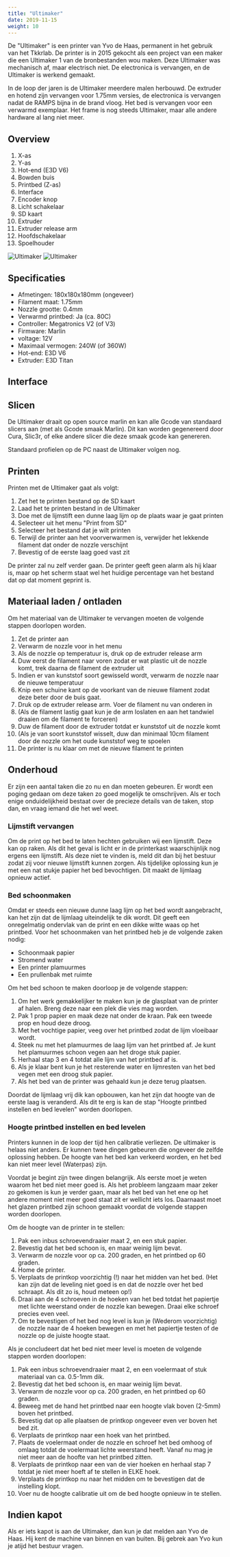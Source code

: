 ```yaml
---
title: "Ultimaker"
date: 2019-11-15
weight: 10
---
```


De "Ultimaker" is een printer van Yvo de Haas, permanent in het gebruik van het Tkkrlab. De printer is in 2015 gekocht als een project van een maker die een Ultimaker 1 van de bronbestanden wou maken. Deze Ultimaker was mechanisch af, maar electrisch niet. De electronica is vervangen, en de Ultimaker is werkend gemaakt.

In de loop der jaren is de Ultimaker meerdere malen herbouwd. De extruder en hotend zijn vervangen voor 1.75mm versies, de electronica is vervangen nadat de RAMPS bijna in de brand vloog. Het bed is vervangen voor een verwarmd exemplaar. Het frame is nog steeds Ultimaker, maar alle andere hardware al lang niet meer. 

## Overview

 1. X-as
 2. Y-as
 3. Hot-end (E3D V6)
 4. Bowden buis
 5. Printbed (Z-as)
 6. Interface
 7. Encoder knop
 8. Licht schakelaar
 9. SD kaart
 10. Extruder
 11. Extruder release arm
 12. Hoofdschakelaar
 13. Spoelhouder
 
 ![Ultimaker](/images/Ultimaker_vooraanzicht.png)
 ![Ultimaker](/images/Ultimaker_achteraanzicht.png)  
 
## Specificaties
 * Afmetingen: 180x180x180mm (ongeveer)
 * Filament maat: 1.75mm
 * Nozzle grootte: 0.4mm
 * Verwarmd printbed: Ja (ca. 80C)
 * Controller: Megatronics V2 (of V3)
 * Firmware: Marlin 
 * voltage: 12V
 * Maximaal vermogen: 240W (of 360W)
 * Hot-end: E3D V6
 * Extruder: E3D Titan
 
## Interface

## Slicen

De Ultimaker draait op open source marlin en kan alle Gcode van standaard slicers aan (met als Gcode smaak Marlin). Dit kan worden gegenereerd door Cura, Slic3r, of elke andere slicer die deze smaak gcode kan genereren.

Standaard profielen op de PC naast de Ultimaker volgen nog.

## Printen

Printen met de Ultimaker gaat als volgt:

 1. Zet het te printen bestand op de SD kaart
 2. Laad het te printen bestand in de Ultimaker
 3. Doe met de lijmstift een dunne laag lijm op de plaats waar je gaat printen
 4. Selecteer uit het menu "Print from SD"
 5. Selecteer het bestand dat je wilt printen
 6. Terwijl de printer aan het voorverwarmen is, verwijder het lekkende filament dat onder de nozzle verschijnt
 7. Bevestig of de eerste laag goed vast zit
 
De printer zal nu zelf verder gaan. De printer geeft geen alarm als hij klaar is, maar op het scherm staat wel het huidige percentage van het bestand dat op dat moment geprint is.

## Materiaal laden / ontladen

Om het materiaal van de Ultimaker te vervangen moeten de volgende stappen doorlopen worden.

 1. Zet de printer aan
 2. Verwarm de nozzle voor in het menu
 3. Als de nozzle op temperatuur is, druk op de extruder release arm
 4. Duw eerst de filament naar voren zodat er wat plastic uit de nozzle komt, trek daarna de filament de extruder uit
 5. Indien er van kunststof soort gewisseld wordt, verwarm de nozzle naar de nieuwe temperatuur
 6. Knip een schuine kant op de voorkant van de nieuwe filament zodat deze beter door de buis gaat.
 7. Druk op de extruder release arm. Voer de filament nu van onderen in
 8. (Als de filament lastig gaat kun je de arm loslaten en aan het tandwiel draaien om de filament te forceren)
 9. Duw de filament door de extruder totdat er kunststof uit de nozzle komt
 10. (Als je van soort kunststof wisselt, duw dan minimaal 10cm filament door de nozzle om het oude kunststof weg te spoelen
 11. De printer is nu klaar om met de nieuwe filament te printen


## Onderhoud

Er zijn een aantal taken die zo nu en dan moeten gebeuren. Er wordt een poging gedaan om deze taken zo goed mogelijk te omschrijven. Als er toch enige onduidelijkheid bestaat over de precieze details van de taken, stop dan, en vraag iemand die het wel weet.

### Lijmstift vervangen

Om de print op het bed te laten hechten gebruiken wij een lijmstift. Deze kan op raken. Als dit het geval is licht er in de printerkast waarschijnlijk nog ergens een lijmstift. Als deze niet te vinden is, meld dit dan bij het bestuur zodat zij voor nieuwe lijmstift kunnen zorgen. Als tijdelijke oplossing kun je met een nat stukje papier het bed bevochtigen. Dit maakt de lijmlaag opnieuw actief. 

### Bed schoonmaken 

Omdat er steeds een nieuwe dunne laag lijm op het bed wordt aangebracht, kan het zijn dat de lijmlaag uiteindelijk te dik wordt. Dit geeft een onregelmatig ondervlak van de print en een dikke witte waas op het printbed. Voor het schoonmaken van het printbed heb je de volgende zaken nodig:

 * Schoonmaak papier
 * Stromend water
 * Een printer plamuurmes
 * Een prullenbak met ruimte

Om het bed schoon te maken doorloop je de volgende stappen:

 1. Om het werk gemakkelijker te maken kun je de glasplaat van de printer af halen. Breng deze naar een plek die vies mag worden.
 2. Pak 1 prop papier en maak deze nat onder de kraan. Pak een tweede prop en houd deze droog.
 3. Met het vochtige papier, veeg over het printbed zodat de lijm vloeibaar wordt.
 4. Steek nu met het plamuurmes de laag lijm van het printbed af. Je kunt het plamuurmes schoon vegen aan het droge stuk papier.
 5. Herhaal stap 3 en 4 totdat alle lijm van het printbed af is. 
 6. Als je klaar bent kun je het resterende water en lijmresten van het bed vegen met een droog stuk papier.
 7. Als het bed van de printer was gehaald kun je deze terug plaatsen.
 
Doordat de lijmlaag vrij dik kan opbouwen, kan het zijn dat hoogte van de eerste laag is veranderd. Als dit te erg is kan de stap "Hoogte printbed instellen en bed levelen" worden doorlopen.

### Hoogte printbed instellen en bed levelen

Printers kunnen in de loop der tijd hen calibratie verliezen. De ultimaker is helaas niet anders. Er kunnen twee dingen gebeuren die ongeveer de zelfde oplossing hebben. De hoogte van het bed kan verkeerd worden, en het bed kan niet meer level (Waterpas) zijn. 

Voordat je begint zijn twee dingen belangrijk. Als eerste moet je weten waarom het bed niet meer goed is. Als het probleem langzaam maar zeker zo gekomen is kun je verder gaan, maar als het bed van het ene op het andere moment niet meer goed staat zit er wellicht iets los. Daarnaast moet het glazen printbed zijn schoon gemaakt voordat de volgende stappen worden doorlopen.

Om de hoogte van de printer in te stellen:

 1. Pak een inbus schroevendraaier maat 2, en een stuk papier.
 2. Bevestig dat het bed schoon is, en maar weinig lijm bevat.
 3. Verwarm de nozzle voor op ca. 200 graden, en het printbed op 60 graden.
 4. Home de printer.
 5. Verplaats de printkop voorzichtig (!) naar het midden van het bed.
    (Het kan zijn dat de leveling niet goed is en dat de nozzle over het bed schraapt. Als dit zo is, houd meteen op!)
 6. Draai aan de 4 schroeven in de hoeken van het bed totdat het papiertje met lichte weerstand onder de nozzle kan bewegen. Draai elke schroef precies even veel.
 7. Om te bevestigen of het bed nog level is kun je (Wederom voorzichtig) de nozzle naar de 4 hoeken bewegen en met het papiertje testen of de nozzle op de juiste hoogte staat.
 
Als je concludeert dat het bed niet meer level is moeten de volgende stappen worden doorlopen:

 1. Pak een inbus schroevendraaier maat 2, en een voelermaat of stuk materiaal van ca. 0.5-1mm dik.
 2. Bevestig dat het bed schoon is, en maar weinig lijm bevat.
 3. Verwarm de nozzle voor op ca. 200 graden, en het printbed op 60 graden. 
 4. Beweeg met de hand het printbed naar een hoogte vlak boven (2-5mm) boven het printbed.
 5. Bevestig dat op alle plaatsen de printkop ongeveer even ver boven het bed zit.
 6. Verplaats de printkop naar een hoek van het printbed.
 7. Plaats de voelermaat onder de nozzle en schroef het bed omhoog of omlaag totdat de voelermaat lichte weerstand heeft. Vanaf nu mag je niet meer aan de hoofte van het printbed zitten.
 8. Verplaats de printkop naar een van de vier hoeken en herhaal stap 7 totdat je niet meer hoeft af te stellen in ELKE hoek.
 9. Verplaats de printkop nu naar het midden om te bevestigen dat de instelling klopt.
 10. Voer nu de hoogte calibratie uit om de bed hoogte opnieuw in te stellen.

## Indien kapot

Als er iets kapot is aan de Ultimaker, dan kun je dat melden aan Yvo de Haas. Hij kent de machine van binnen en van buiten. Bij gebrek aan Yvo kun je atijd het bestuur vragen.
